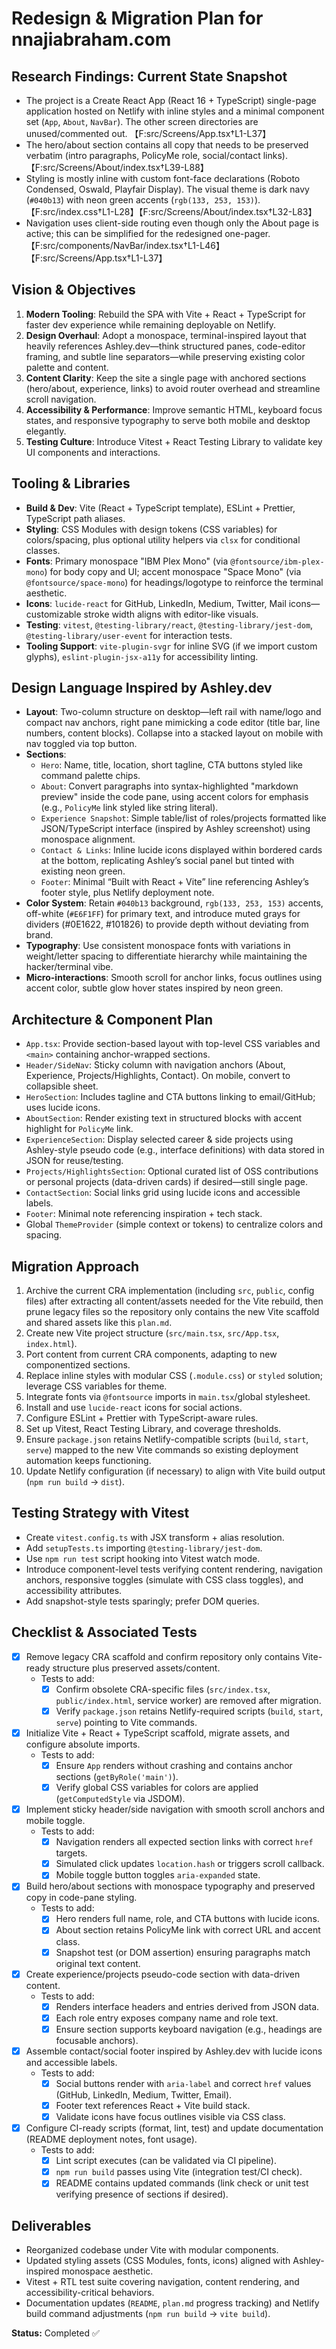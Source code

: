 # Redesign & Migration Plan for nnajiabraham.com

## Research Findings: Current State Snapshot
- The project is a Create React App (React 16 + TypeScript) single-page application hosted on Netlify with inline styles and a minimal component set (`App`, `About`, `NavBar`). The other screen directories are unused/commented out. 【F:src/Screens/App.tsx†L1-L37】
- The hero/about section contains all copy that needs to be preserved verbatim (intro paragraphs, PolicyMe role, social/contact links). 【F:src/Screens/About/index.tsx†L39-L88】
- Styling is mostly inline with custom font-face declarations (Roboto Condensed, Oswald, Playfair Display). The visual theme is dark navy (`#040b13`) with neon green accents (`rgb(133, 253, 153)`). 【F:src/index.css†L1-L28】【F:src/Screens/About/index.tsx†L32-L83】
- Navigation uses client-side routing even though only the About page is active; this can be simplified for the redesigned one-pager. 【F:src/components/NavBar/index.tsx†L1-L46】【F:src/Screens/App.tsx†L1-L37】

## Vision & Objectives
1. **Modern Tooling**: Rebuild the SPA with Vite + React + TypeScript for faster dev experience while remaining deployable on Netlify.
2. **Design Overhaul**: Adopt a monospace, terminal-inspired layout that heavily references Ashley.dev—think structured panes, code-editor framing, and subtle line separators—while preserving existing color palette and content.
3. **Content Clarity**: Keep the site a single page with anchored sections (hero/about, experience, links) to avoid router overhead and streamline scroll navigation.
4. **Accessibility & Performance**: Improve semantic HTML, keyboard focus states, and responsive typography to serve both mobile and desktop elegantly.
5. **Testing Culture**: Introduce Vitest + React Testing Library to validate key UI components and interactions.

## Tooling & Libraries
- **Build & Dev**: Vite (React + TypeScript template), ESLint + Prettier, TypeScript path aliases.
- **Styling**: CSS Modules with design tokens (CSS variables) for colors/spacing, plus optional utility helpers via `clsx` for conditional classes.
- **Fonts**: Primary monospace "IBM Plex Mono" (via `@fontsource/ibm-plex-mono`) for body copy and UI; accent monospace "Space Mono" (via `@fontsource/space-mono`) for headings/logotype to reinforce the terminal aesthetic.
- **Icons**: `lucide-react` for GitHub, LinkedIn, Medium, Twitter, Mail icons—customizable stroke width aligns with editor-like visuals.
- **Testing**: `vitest`, `@testing-library/react`, `@testing-library/jest-dom`, `@testing-library/user-event` for interaction tests.
- **Tooling Support**: `vite-plugin-svgr` for inline SVG (if we import custom glyphs), `eslint-plugin-jsx-a11y` for accessibility linting.

## Design Language Inspired by Ashley.dev
- **Layout**: Two-column structure on desktop—left rail with name/logo and compact nav anchors, right pane mimicking a code editor (title bar, line numbers, content blocks). Collapse into a stacked layout on mobile with nav toggled via top button.
- **Sections**:
  - `Hero`: Name, title, location, short tagline, CTA buttons styled like command palette chips.
  - `About`: Convert paragraphs into syntax-highlighted "markdown preview" inside the code pane, using accent colors for emphasis (e.g., `PolicyMe` link styled like string literal).
  - `Experience Snapshot`: Simple table/list of roles/projects formatted like JSON/TypeScript interface (inspired by Ashley screenshot) using monospace alignment.
  - `Contact & Links`: Inline lucide icons displayed within bordered cards at the bottom, replicating Ashley’s social panel but tinted with existing neon green.
  - `Footer`: Minimal “Built with React + Vite” line referencing Ashley’s footer style, plus Netlify deployment note.
- **Color System**: Retain `#040b13` background, `rgb(133, 253, 153)` accents, off-white (`#E6F1FF`) for primary text, and introduce muted grays for dividers (#0E1622, #101826) to provide depth without deviating from brand.
- **Typography**: Use consistent monospace fonts with variations in weight/letter spacing to differentiate hierarchy while maintaining the hacker/terminal vibe.
- **Micro-interactions**: Smooth scroll for anchor links, focus outlines using accent color, subtle glow hover states inspired by neon green.

## Architecture & Component Plan
- `App.tsx`: Provide section-based layout with top-level CSS variables and `<main>` containing anchor-wrapped sections.
- `Header/SideNav`: Sticky column with navigation anchors (About, Experience, Projects/Highlights, Contact). On mobile, convert to collapsible sheet.
- `HeroSection`: Includes tagline and CTA buttons linking to email/GitHub; uses lucide icons.
- `AboutSection`: Render existing text in structured blocks with accent highlight for `PolicyMe` link.
- `ExperienceSection`: Display selected career & side projects using Ashley-style pseudo code (e.g., interface definitions) with data stored in JSON for reuse/testing.
- `Projects/HighlightsSection`: Optional curated list of OSS contributions or personal projects (data-driven cards) if desired—still single page.
- `ContactSection`: Social links grid using lucide icons and accessible labels.
- `Footer`: Minimal note referencing inspiration + tech stack.
- Global `ThemeProvider` (simple context or tokens) to centralize colors and spacing.

## Migration Approach
1. Archive the current CRA implementation (including `src`, `public`, config files) after extracting all content/assets needed for the Vite rebuild, then prune legacy files so the repository only contains the new Vite scaffold and shared assets like this `plan.md`.
2. Create new Vite project structure (`src/main.tsx`, `src/App.tsx`, `index.html`).
3. Port content from current CRA components, adapting to new componentized sections.
4. Replace inline styles with modular CSS (`.module.css`) or `styled` solution; leverage CSS variables for theme.
5. Integrate fonts via `@fontsource` imports in `main.tsx`/global stylesheet.
6. Install and use `lucide-react` icons for social actions.
7. Configure ESLint + Prettier with TypeScript-aware rules.
8. Set up Vitest, React Testing Library, and coverage thresholds.
9. Ensure `package.json` retains Netlify-compatible scripts (`build`, `start`, `serve`) mapped to the new Vite commands so existing deployment automation keeps functioning.
10. Update Netlify configuration (if necessary) to align with Vite build output (`npm run build` -> `dist`).

## Testing Strategy with Vitest
- Create `vitest.config.ts` with JSX transform + alias resolution.
- Add `setupTests.ts` importing `@testing-library/jest-dom`.
- Use `npm run test` script hooking into Vitest watch mode.
- Introduce component-level tests verifying content rendering, navigation anchors, responsive toggles (simulate with CSS class toggles), and accessibility attributes.
- Add snapshot-style tests sparingly; prefer DOM queries.

## Checklist & Associated Tests
- [x] Remove legacy CRA scaffold and confirm repository only contains Vite-ready structure plus preserved assets/content.
  - Tests to add:
    - [x] Confirm obsolete CRA-specific files (`src/index.tsx`, `public/index.html`, service worker) are removed after migration.
    - [x] Verify `package.json` retains Netlify-required scripts (`build`, `start`, `serve`) pointing to Vite commands.
- [x] Initialize Vite + React + TypeScript scaffold, migrate assets, and configure absolute imports.
  - Tests to add:
    - [x] Ensure `App` renders without crashing and contains anchor sections (`getByRole('main')`).
    - [x] Verify global CSS variables for colors are applied (`getComputedStyle` via JSDOM).
- [x] Implement sticky header/side navigation with smooth scroll anchors and mobile toggle.
  - Tests to add:
    - [x] Navigation renders all expected section links with correct `href` targets.
    - [x] Simulated click updates `location.hash` or triggers scroll callback.
    - [x] Mobile toggle button toggles `aria-expanded` state.
- [x] Build hero/about sections with monospace typography and preserved copy in code-pane styling.
  - Tests to add:
    - [x] Hero renders full name, role, and CTA buttons with lucide icons.
    - [x] About section retains PolicyMe link with correct URL and accent class.
    - [x] Snapshot test (or DOM assertion) ensuring paragraphs match original text content.
- [x] Create experience/projects pseudo-code section with data-driven content.
  - Tests to add:
    - [x] Renders interface headers and entries derived from JSON data.
    - [x] Each role entry exposes company name and role text.
    - [x] Ensure section supports keyboard navigation (e.g., headings are focusable anchors).
- [x] Assemble contact/social footer inspired by Ashley.dev with lucide icons and accessible labels.
  - Tests to add:
    - [x] Social buttons render with `aria-label` and correct `href` values (GitHub, LinkedIn, Medium, Twitter, Email).
    - [x] Footer text references React + Vite build stack.
    - [x] Validate icons have focus outlines visible via CSS class.
- [x] Configure CI-ready scripts (format, lint, test) and update documentation (README deployment notes, font usage).
  - Tests to add:
    - [x] Lint script executes (can be validated via CI pipeline).
    - [x] `npm run build` passes using Vite (integration test/CI check).
    - [x] README contains updated commands (link check or unit test verifying presence of sections if desired).

## Deliverables
- Reorganized codebase under Vite with modular components.
- Updated styling assets (CSS Modules, fonts, icons) aligned with Ashley-inspired monospace aesthetic.
- Vitest + RTL test suite covering navigation, content rendering, and accessibility-critical behaviors.
- Documentation updates (`README`, `plan.md` progress tracking) and Netlify build command adjustments (`npm run build` -> `vite build`).

**Status:** Completed ✅

